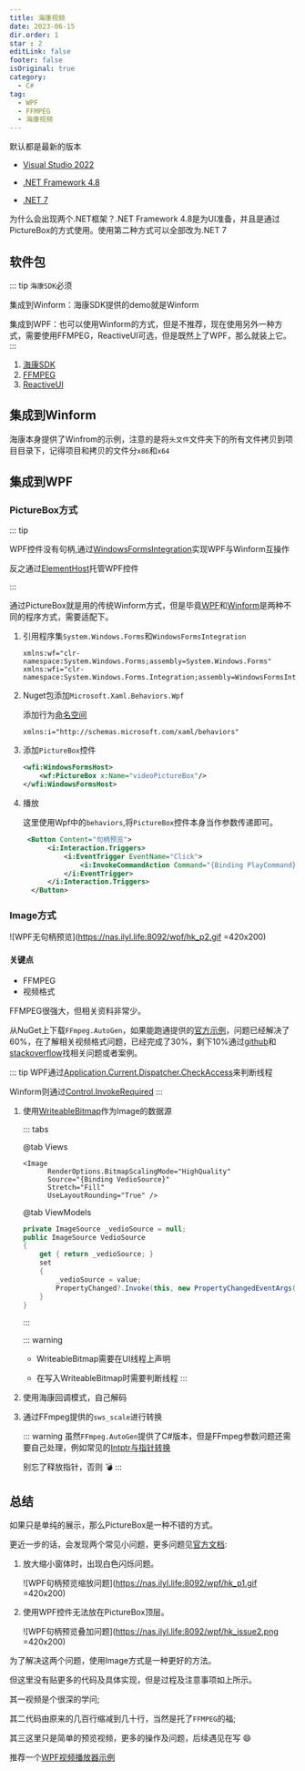 ```yaml
---
title: 海康视频
date: 2023-06-15
dir.order: 1
star : 2
editLink: false
footer: false
isOriginal: true
category:
  - C#
tag:
  - WPF
  - FFMPEG
  - 海康视频
---
```


默认都是最新的版本

- [Visual Studio 2022](https://visualstudio.microsoft.com/zh-hans/downloads/)

- [.NET Framework 4.8](https://dotnet.microsoft.com/zh-cn/download/dotnet-framework/net48)

- [.NET 7](https://dotnet.microsoft.com/zh-cn/download/dotnet/7.0)

为什么会出现两个.NET框架？.NET Framework 4.8是为UI准备，并且是通过PictureBox的方式使用。使用第二种方式可以全部改为.NET 7

## 软件包

::: tip
`海康SDK`必须

集成到Winform：海康SDK提供的demo就是Winform

集成到WPF：也可以使用Winform的方式，但是不推荐，现在使用另外一种方式，需要使用FFMPEG，ReactiveUI可选，但是既然上了WPF，那么就装上它。
:::

1. [海康SDK](https://open.hikvision.com/download/5cda567cf47ae80dd41a54b3?type=10)
2. [FFMPEG](https://ffmpeg.org/)
3. [ReactiveUI](https://www.reactiveui.net/)

## 集成到Winform

海康本身提供了Winfrom的示例，注意的是将`头文件`文件夹下的所有文件拷贝到项目目录下，记得项目和拷贝的文件分`x86`和`x64`

## 集成到WPF

### PictureBox方式

::: tip

WPF控件没有句柄,通过[WindowsFormsIntegration](https://learn.microsoft.com/zh-cn/dotnet/api/system.windows.forms.integration?view=windowsdesktop-6.0)实现WPF与Winform互操作

反之通过[ElementHost](https://learn.microsoft.com/zh-cn/dotnet/api/system.windows.forms.integration.elementhost?view=windowsdesktop-6.0)托管WPF控件

:::

通过PictureBox就是用的传统Winform方式，但是毕竟[WPF](https://learn.microsoft.com/zh-cn/dotnet/desktop/wpf/introduction-to-wpf?view=netframeworkdesktop-4.8)和[Winform](https://learn.microsoft.com/zh-cn/dotnet/desktop/winforms/?view=netframeworkdesktop-4.8)是两种不同的程序方式，需要适配下。

1. 引用程序集`System.Windows.Forms`和`WindowsFormsIntegration`

    ```xaml
    xmlns:wf="clr-namespace:System.Windows.Forms;assembly=System.Windows.Forms"
    xmlns:wfi="clr-namespace:System.Windows.Forms.Integration;assembly=WindowsFormsIntegration"
    ```

2. Nuget包添加`Microsoft.Xaml.Behaviors.Wpf`

    添加行为[命名空间](https://learn.microsoft.com/zh-cn/dotnet/desktop/wpf/advanced/xaml-namespaces-and-namespace-mapping-for-wpf-xaml?view=netframeworkdesktop-4.8)

    ```xaml
    xmlns:i="http://schemas.microsoft.com/xaml/behaviors"
    ```

3. 添加`PictureBox`控件

    ```xml
    <wfi:WindowsFormsHost>
        <wf:PictureBox x:Name="videoPictureBox"/>
    </wfi:WindowsFormsHost>
    ```

4. 播放

    这里使用Wpf中的`behaviors`,将`PictureBox`控件本身当作参数传递即可。

    ```xml
     <Button Content="句柄预览">
          <i:Interaction.Triggers>
              <i:EventTrigger EventName="Click">
                  <i:InvokeCommandAction Command="{Binding PlayCommand}" CommandParameter="{Binding ElementName=videoPictureBox}" />
              </i:EventTrigger>
          </i:Interaction.Triggers>
      </Button>
    ```

### Image方式

![WPF无句柄预览](https://nas.ilyl.life:8092/wpf/hk_p2.gif =420x200)

#### 关键点

- FFMPEG
- 视频格式

FFMPEG很强大，但相关资料非常少。

从NuGet上下载`FFmpeg.AutoGen`，如果能跑通提供的[官方示例](https://github.com/Ruslan-B/FFmpeg.AutoGen/tree/master/FFmpeg.AutoGen.Example)，问题已经解决了60%，在了解相关视频格式问题，已经完成了30%，剩下10%通过[github](https://github.com/)和[stackoverflow](https://stackoverflow.com/)找相关问题或者案例。

::: tip
WPF通过[Application.Current.Dispatcher.CheckAccess](https://learn.microsoft.com/zh-cn/dotnet/api/system.windows.threading.dispatcher.checkaccess?view=windowsdesktop-7.0)来判断线程

Winform则通过[Control.InvokeRequired](https://learn.microsoft.com/zh-cn/dotnet/api/system.windows.forms.control.invokerequired?view=windowsdesktop-7.0&viewFallbackFrom=net-7.0)
:::

1. 使用[WriteableBitmap](https://learn.microsoft.com/zh-cn/dotnet/api/system.windows.media.imaging.writeablebitmap?view=windowsdesktop-6.0)作为Image的数据源

    ::: tabs

    @tab Views

    ```xaml
    <Image
          RenderOptions.BitmapScalingMode="HighQuality"
          Source="{Binding VedioSource}"
          Stretch="Fill"
          UseLayoutRounding="True" />
    ```

    @tab ViewModels

    ```cs
    private ImageSource _vedioSource = null;
    public ImageSource VedioSource
    {
        get { return _vedioSource; }
        set
        {
            _vedioSource = value;
            PropertyChanged?.Invoke(this, new PropertyChangedEventArgs(nameof(VedioSource)));
        }
    }
    ```

    :::

    ::: warning
    - WriteableBitmap需要在UI线程上声明

    - 在写入WriteableBitmap时需要判断线程
    :::

2. 使用海康回调模式，自己解码

3. 通过FFmpeg提供的`sws_scale`进行转换

    ::: warning
    虽然`FFmpeg.AutoGen`提供了C#版本，但是FFmpeg参数问题还需要自己处理，例如常见的[Intptr与指针转换](../../tools/csharp/intptr-to-pointer.md)

    别忘了释放指针，否则 :bomb:
    :::

## 总结

如果只是单纯的展示，那么PictureBox是一种不错的方式。

更近一步的话，会发现两个常见小问题，更多问题见[官方文档](https://learn.microsoft.com/zh-cn/dotnet/desktop/wpf/advanced/wpf-and-windows-forms-interoperation?view=netframeworkdesktop-4.8#layout-support):

1. 放大缩小窗体时，出现白色闪烁问题。

    ![WPF句柄预览缩放问题](https://nas.ilyl.life:8092/wpf/hk_p1.gif =420x200)

2. 使用WPF控件无法放在PictureBox顶层。

    ![WPF句柄预览叠加问题](https://nas.ilyl.life:8092/wpf/hk_issue2.png =420x200)

为了解决这两个问题，使用Image方式是一种更好的方法。

但这里没有贴更多的代码及具体实现，但是过程及注意事项如上所示。

其一视频是个很深的学问;

其二代码由原来的几百行缩减到几十行，当然是托了`FFMPEG`的福;

其三这里只是简单的预览视频，更多的操作及问题，后续遇见在写 :smile:

推荐一个[WPF视频播放器示例](https://github.com/unosquare/ffmediaelement)
